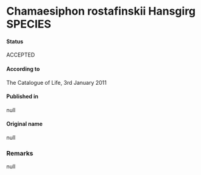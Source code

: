 # Chamaesiphon rostafinskii Hansgirg SPECIES

#### Status
ACCEPTED

#### According to
The Catalogue of Life, 3rd January 2011

#### Published in
null

#### Original name
null

### Remarks
null